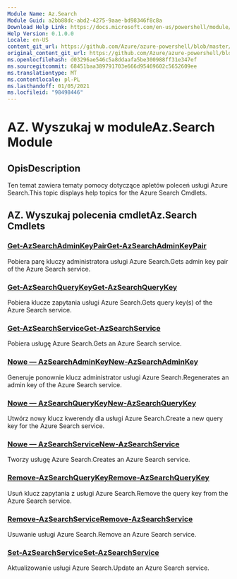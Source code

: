 ```yaml
---
Module Name: Az.Search
Module Guid: a2bb88dc-abd2-4275-9aae-bd98346f8c8a
Download Help Link: https://docs.microsoft.com/en-us/powershell/module/az.search
Help Version: 0.1.0.0
Locale: en-US
content_git_url: https://github.com/Azure/azure-powershell/blob/master/src/Search/Search/help/Az.Search.md
original_content_git_url: https://github.com/Azure/azure-powershell/blob/master/src/Search/Search/help/Az.Search.md
ms.openlocfilehash: d03296ae546c5a8ddaafa5be300988ff31e347ef
ms.sourcegitcommit: 68451baa389791703e666d95469602c5652609ee
ms.translationtype: MT
ms.contentlocale: pl-PL
ms.lasthandoff: 01/05/2021
ms.locfileid: "98498446"
---
```

# <span data-ttu-id="8cd0f-101">AZ. Wyszukaj w module</span><span class="sxs-lookup"><span data-stu-id="8cd0f-101">Az.Search Module</span></span>
## <span data-ttu-id="8cd0f-102">Opis</span><span class="sxs-lookup"><span data-stu-id="8cd0f-102">Description</span></span>
<span data-ttu-id="8cd0f-103">Ten temat zawiera tematy pomocy dotyczące apletów poleceń usługi Azure Search.</span><span class="sxs-lookup"><span data-stu-id="8cd0f-103">This topic displays help topics for the Azure Search Cmdlets.</span></span>

## <span data-ttu-id="8cd0f-104">AZ. Wyszukaj polecenia cmdlet</span><span class="sxs-lookup"><span data-stu-id="8cd0f-104">Az.Search Cmdlets</span></span>
### [<span data-ttu-id="8cd0f-105">Get-AzSearchAdminKeyPair</span><span class="sxs-lookup"><span data-stu-id="8cd0f-105">Get-AzSearchAdminKeyPair</span></span>](Get-AzSearchAdminKeyPair.md)
<span data-ttu-id="8cd0f-106">Pobiera parę kluczy administratora usługi Azure Search.</span><span class="sxs-lookup"><span data-stu-id="8cd0f-106">Gets admin key pair of the Azure Search service.</span></span>

### [<span data-ttu-id="8cd0f-107">Get-AzSearchQueryKey</span><span class="sxs-lookup"><span data-stu-id="8cd0f-107">Get-AzSearchQueryKey</span></span>](Get-AzSearchQueryKey.md)
<span data-ttu-id="8cd0f-108">Pobiera klucze zapytania usługi Azure Search.</span><span class="sxs-lookup"><span data-stu-id="8cd0f-108">Gets query key(s) of the Azure Search service.</span></span>

### [<span data-ttu-id="8cd0f-109">Get-AzSearchService</span><span class="sxs-lookup"><span data-stu-id="8cd0f-109">Get-AzSearchService</span></span>](Get-AzSearchService.md)
<span data-ttu-id="8cd0f-110">Pobiera usługę Azure Search.</span><span class="sxs-lookup"><span data-stu-id="8cd0f-110">Gets an Azure Search service.</span></span>

### [<span data-ttu-id="8cd0f-111">Nowe — AzSearchAdminKey</span><span class="sxs-lookup"><span data-stu-id="8cd0f-111">New-AzSearchAdminKey</span></span>](New-AzSearchAdminKey.md)
<span data-ttu-id="8cd0f-112">Generuje ponownie klucz administrator usługi Azure Search.</span><span class="sxs-lookup"><span data-stu-id="8cd0f-112">Regenerates an admin key of the Azure Search service.</span></span>

### [<span data-ttu-id="8cd0f-113">Nowe — AzSearchQueryKey</span><span class="sxs-lookup"><span data-stu-id="8cd0f-113">New-AzSearchQueryKey</span></span>](New-AzSearchQueryKey.md)
<span data-ttu-id="8cd0f-114">Utwórz nowy klucz kwerendy dla usługi Azure Search.</span><span class="sxs-lookup"><span data-stu-id="8cd0f-114">Create a new query key for the Azure Search service.</span></span>

### [<span data-ttu-id="8cd0f-115">Nowe — AzSearchService</span><span class="sxs-lookup"><span data-stu-id="8cd0f-115">New-AzSearchService</span></span>](New-AzSearchService.md)
<span data-ttu-id="8cd0f-116">Tworzy usługę Azure Search.</span><span class="sxs-lookup"><span data-stu-id="8cd0f-116">Creates an Azure Search service.</span></span>

### [<span data-ttu-id="8cd0f-117">Remove-AzSearchQueryKey</span><span class="sxs-lookup"><span data-stu-id="8cd0f-117">Remove-AzSearchQueryKey</span></span>](Remove-AzSearchQueryKey.md)
<span data-ttu-id="8cd0f-118">Usuń klucz zapytania z usługi Azure Search.</span><span class="sxs-lookup"><span data-stu-id="8cd0f-118">Remove the query key from the Azure Search service.</span></span>

### [<span data-ttu-id="8cd0f-119">Remove-AzSearchService</span><span class="sxs-lookup"><span data-stu-id="8cd0f-119">Remove-AzSearchService</span></span>](Remove-AzSearchService.md)
<span data-ttu-id="8cd0f-120">Usuwanie usługi Azure Search.</span><span class="sxs-lookup"><span data-stu-id="8cd0f-120">Remove an Azure Search service.</span></span>

### [<span data-ttu-id="8cd0f-121">Set-AzSearchService</span><span class="sxs-lookup"><span data-stu-id="8cd0f-121">Set-AzSearchService</span></span>](Set-AzSearchService.md)
<span data-ttu-id="8cd0f-122">Aktualizowanie usługi Azure Search.</span><span class="sxs-lookup"><span data-stu-id="8cd0f-122">Update an Azure Search service.</span></span>

